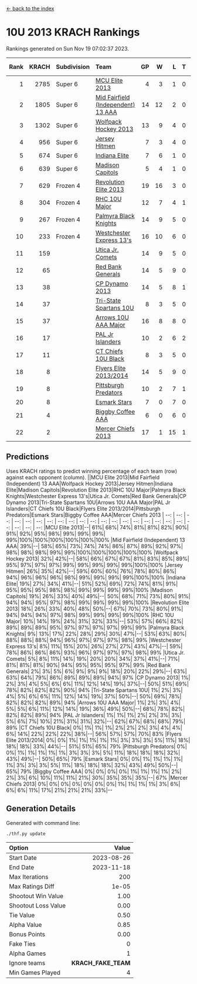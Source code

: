 [<- back to the index](readme.md)
# 10U 2013 KRACH Rankings
Rankings generated on Sun Nov 19 07:02:37 2023.

Rank|KRACH|Subdivision|Team|GP|W|L|T|OTW|OTL|SoS|Exp Wins|Win Diff
---:|---:|:---|:---|---:|---:|---:|---:|---:|---:|---:|---:|---:
1|2785|Super 6|[MCU Elite 2013](https://gamesheetstats.com/seasons/3664/teams/140889/schedule)|4|3|1|0|0|0|904|3.9|0.0
2|1805|Super 6|[Mid Fairfield (Independent) 13 AAA](https://gamesheetstats.com/seasons/3664/teams/140891/schedule)|14|12|2|0|2|0|370|12.9|0.0
3|1302|Super 6|[Wolfpack Hockey 2013](https://gamesheetstats.com/seasons/3664/teams/140894/schedule)|13|9|4|0|0|1|823|9.9|0.0
4|956|Super 6|[Jersey Hitmen](https://gamesheetstats.com/seasons/3664/teams/140893/schedule)|7|3|4|0|0|1|1503|3.9|0.0
5|674|Super 6|[Indiana Elite](https://gamesheetstats.com/seasons/3664/teams/144358/schedule)|7|6|1|0|0|0|175|6.8|-0.0
6|639|Super 6|[Madison Capitols](https://gamesheetstats.com/seasons/3664/teams/162460/schedule)|5|4|1|0|1|0|239|4.8|-0.0
7|629|Frozen 4|[Revolution Elite 2013](https://gamesheetstats.com/seasons/3664/teams/140904/schedule)|19|16|3|0|2|0|284|16.9|0.0
8|304|Frozen 4|[RHC 10U Major](https://gamesheetstats.com/seasons/3664/teams/140895/schedule)|12|7|4|1|1|1|494|8.4|0.0
9|267|Frozen 4|[Palmyra Black Knights](https://gamesheetstats.com/seasons/3664/teams/140906/schedule)|14|9|5|0|0|1|404|9.9|0.0
10|233|Frozen 4|[Westchester Express 13's](https://gamesheetstats.com/seasons/3664/teams/140899/schedule)|16|10|6|0|0|1|330|10.9|0.0
11|159||[Utica Jr. Comets](https://gamesheetstats.com/seasons/3664/teams/140900/schedule)|14|9|5|0|3|0|122|9.9|0.0
12|65||[Red Bank Generals](https://gamesheetstats.com/seasons/3664/teams/140896/schedule)|14|5|9|0|0|2|388|5.9|0.0
13|38||[CP Dynamo 2013](https://gamesheetstats.com/seasons/3664/teams/140901/schedule)|14|5|8|1|0|1|371|6.4|0.0
14|37||[Tri-State Spartans 10U](https://gamesheetstats.com/seasons/3664/teams/144359/schedule)|8|3|5|0|0|1|369|3.8|-0.0
15|37||[Arrows 10U AAA Major](https://gamesheetstats.com/seasons/3664/teams/140902/schedule)|16|8|8|0|0|1|98|8.9|0.0
16|17||[PAL Jr Islanders](https://gamesheetstats.com/seasons/3664/teams/140903/schedule)|10|2|6|2|1|0|316|3.9|0.0
17|11||[CT Chiefs 10U Black](https://gamesheetstats.com/seasons/3664/teams/140892/schedule)|8|3|5|0|0|0|44|3.9|0.0
18|8||[Flyers Elite 2013/2014](https://gamesheetstats.com/seasons/3664/teams/140898/schedule)|14|5|9|0|0|0|127|5.9|0.0
19|8||[Pittsburgh Predators](https://gamesheetstats.com/seasons/3664/teams/140907/schedule)|10|2|7|1|0|0|220|3.4|0.0
20|8||[Esmark Stars](https://gamesheetstats.com/seasons/3664/teams/140905/schedule)|7|0|7|0|0|0|343|0.9|0.0
21|4||[Biggby Coffee AAA](https://gamesheetstats.com/seasons/3664/teams/144357/schedule)|6|0|6|0|0|0|300|0.8|-0.0
22|2||[Mercer Chiefs 2013](https://gamesheetstats.com/seasons/3664/teams/140897/schedule)|17|1|15|1|0|0|262|2.4|0.0

## Predictions
Uses KRACH ratings to predict winning percentage of each team (row) against each opponent (column).
||MCU Elite 2013|Mid Fairfield (Independent) 13 AAA|Wolfpack Hockey 2013|Jersey Hitmen|Indiana Elite|Madison Capitols|Revolution Elite 2013|RHC 10U Major|Palmyra Black Knights|Westchester Express 13's|Utica Jr. Comets|Red Bank Generals|CP Dynamo 2013|Tri-State Spartans 10U|Arrows 10U AAA Major|PAL Jr Islanders|CT Chiefs 10U Black|Flyers Elite 2013/2014|Pittsburgh Predators|Esmark Stars|Biggby Coffee AAA|Mercer Chiefs 2013
| --: | --: | --: | --: | --: | --: | --: | --: | --: | --: | --: | --: | --: | --: | --: | --: | --: | --: | --: | --: | --: | --: | --: 
|MCU Elite 2013|--| 61%| 68%| 74%| 81%| 81%| 82%| 90%| 91%| 92%| 95%| 98%| 99%| 99%| 99%| 99%|100%|100%|100%|100%|100%|100%
|Mid Fairfield (Independent) 13 AAA| 39%|--| 58%| 65%| 73%| 74%| 74%| 86%| 87%| 89%| 92%| 97%| 98%| 98%| 98%| 99%| 99%|100%|100%|100%|100%|100%
|Wolfpack Hockey 2013| 32%| 42%|--| 58%| 66%| 67%| 67%| 81%| 83%| 85%| 89%| 95%| 97%| 97%| 97%| 99%| 99%| 99%| 99%| 99%|100%|100%
|Jersey Hitmen| 26%| 35%| 42%|--| 59%| 60%| 60%| 76%| 78%| 80%| 86%| 94%| 96%| 96%| 96%| 98%| 99%| 99%| 99%| 99%|100%|100%
|Indiana Elite| 19%| 27%| 34%| 41%|--| 51%| 52%| 69%| 72%| 74%| 81%| 91%| 95%| 95%| 95%| 98%| 98%| 99%| 99%| 99%| 99%|100%
|Madison Capitols| 19%| 26%| 33%| 40%| 49%|--| 50%| 68%| 71%| 73%| 80%| 91%| 94%| 94%| 95%| 97%| 98%| 99%| 99%| 99%| 99%|100%
|Revolution Elite 2013| 18%| 26%| 33%| 40%| 48%| 50%|--| 67%| 70%| 73%| 80%| 91%| 94%| 94%| 94%| 97%| 98%| 99%| 99%| 99%| 99%|100%
|RHC 10U Major| 10%| 14%| 19%| 24%| 31%| 32%| 33%|--| 53%| 57%| 66%| 82%| 89%| 89%| 89%| 95%| 97%| 97%| 97%| 97%| 99%| 99%
|Palmyra Black Knights|  9%| 13%| 17%| 22%| 28%| 29%| 30%| 47%|--| 53%| 63%| 80%| 88%| 88%| 88%| 94%| 96%| 97%| 97%| 97%| 98%| 99%
|Westchester Express 13's|  8%| 11%| 15%| 20%| 26%| 27%| 27%| 43%| 47%|--| 59%| 78%| 86%| 86%| 86%| 93%| 96%| 97%| 97%| 97%| 98%| 99%
|Utica Jr. Comets|  5%|  8%| 11%| 14%| 19%| 20%| 20%| 34%| 37%| 41%|--| 71%| 81%| 81%| 81%| 90%| 94%| 95%| 95%| 95%| 97%| 99%
|Red Bank Generals|  2%|  3%|  5%|  6%|  9%|  9%|  9%| 18%| 20%| 22%| 29%|--| 63%| 63%| 64%| 79%| 86%| 89%| 89%| 89%| 94%| 97%
|CP Dynamo 2013|  1%|  2%|  3%|  4%|  5%|  6%|  6%| 11%| 12%| 14%| 19%| 37%|--| 50%| 51%| 69%| 78%| 82%| 82%| 82%| 90%| 94%
|Tri-State Spartans 10U|  1%|  2%|  3%|  4%|  5%|  6%|  6%| 11%| 12%| 14%| 19%| 37%| 50%|--| 50%| 69%| 78%| 82%| 82%| 82%| 89%| 94%
|Arrows 10U AAA Major|  1%|  2%|  3%|  4%|  5%|  5%|  6%| 11%| 12%| 14%| 19%| 36%| 49%| 50%|--| 68%| 78%| 82%| 82%| 82%| 89%| 94%
|PAL Jr Islanders|  1%|  1%|  1%|  2%|  2%|  3%|  3%|  5%|  6%|  7%| 10%| 21%| 31%| 31%| 32%|--| 62%| 67%| 68%| 68%| 79%| 89%
|CT Chiefs 10U Black|  0%|  1%|  1%|  1%|  2%|  2%|  2%|  3%|  4%|  4%|  6%| 14%| 22%| 22%| 22%| 38%|--| 56%| 57%| 57%| 70%| 83%
|Flyers Elite 2013/2014|  0%|  0%|  1%|  1%|  1%|  1%|  1%|  3%|  3%|  3%|  5%| 11%| 18%| 18%| 18%| 33%| 44%|--| 51%| 51%| 65%| 79%
|Pittsburgh Predators|  0%|  0%|  1%|  1%|  1%|  1%|  1%|  3%|  3%|  3%|  5%| 11%| 18%| 18%| 18%| 32%| 43%| 49%|--| 50%| 65%| 79%
|Esmark Stars|  0%|  0%|  1%|  1%|  1%|  1%|  1%|  3%|  3%|  3%|  5%| 11%| 18%| 18%| 18%| 32%| 43%| 49%| 50%|--| 65%| 79%
|Biggby Coffee AAA|  0%|  0%|  0%|  0%|  1%|  1%|  1%|  1%|  2%|  2%|  3%|  6%| 10%| 11%| 11%| 21%| 30%| 35%| 35%| 35%|--| 67%
|Mercer Chiefs 2013|  0%|  0%|  0%|  0%|  0%|  0%|  0%|  1%|  1%|  1%|  1%|  3%|  6%|  6%|  6%| 11%| 17%| 21%| 21%| 21%| 33%|--

## Generation Details

Generated with command line:
```
./thf.py update
```

| Option | Value |
| :----- | ----: |
| Start Date | 2023-08-26 |
| End Date | 2023-11-18 |
| Max Iterations | 200 |
| Max Ratings Diff | 1e-05 |
| Shootout Win Value | 1.00 |
| Shootout Loss Value | 0.00 |
| Tie Value | 0.50 |
| Alpha Value | 0.85 |
| Bonus Points | 0.00 |
| Fake Ties | 0 |
| Alpha Games | 1 |
| Ignore teams | __KRACH_FAKE_TEAM__ |
| Min Games Played | 4 |

